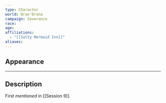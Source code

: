 ```yaml
---
type: Character
world: Brao'Drana
campaign: Severance
race: 
age: 
affiliations:
  - "[[Salty Mermaid Inn]]"
aliases:
---
```

## Appearance


---

## Description


First *mentioned* in [[Session 9]].